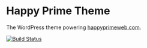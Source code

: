 # Happy Prime Theme

The WordPress theme powering [happyprimeweb.com](https://happyprimeweb.com).

[![Build Status](https://travis-ci.org/happyprime/happyprime.com.svg?branch=master)](https://travis-ci.org/happyprime/happyprime.com)
